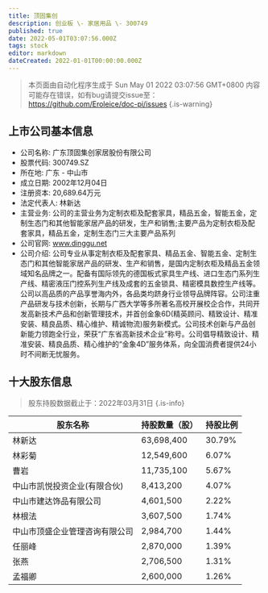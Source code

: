 ```yaml
---
title: 顶固集创
description: 创业板 \- 家居用品 \- 300749
published: true
date: 2022-05-01T03:07:56.000Z
tags: stock
editor: markdown
dateCreated: 2022-01-01T00:00:00.000Z
---
```


> 本页面由自动化程序生成于 Sun May 01 2022 03:07:56 GMT+0800
> 内容可能存在错误，如有bug请提交issue至：https://github.com/Eroleice/doc-pi/issues
{.is-warning}

## 上市公司基本信息
- 公司名称: 广东顶固集创家居股份有限公司
- 股票代码: 300749.SZ
- 所在地: 广东 - 中山市
- 成立日期: 2002年12月04日
- 注册资本: 20,689.64万元
- 法定代表人: 林新达
- 主营业务: 公司的主营业务为定制衣柜及配套家具，精品五金，智能五金，定制生态门和其他智能家居产品的研发，生产和销售;主要产品为定制衣柜及配套家具，精品五金，定制生态门三大主要产品系列
- 公司官网: www.dinggu.net
- 公司介绍: 公司专业从事定制衣柜及配套家具、精品五金、智能五金、定制生态门和其他智能家居产品的研发、生产和销售，是国内定制衣柜及精品五金领域知名品牌之一。配备有国际领先的德国板式家具生产线、进口生态门系列生产线、精密液压门控系列生产线及成套的五金锁具、精密模具数控生产线等。公司以高品质的产品享誉海内外，各品类均跻身行业领导品牌阵容。公司注重产品研发与技术创新，长期与广西大学等多所著名高校开展校企合作，共同开发高新技术产品和创新管理技术，并首创金象6D(精英顾问、精致设计、精准安装、精良品质、精心维护、精诚物流)服务新模式。公司技术创新与产品创新能力领跑全行业，荣获“广东省高新技术企业”称号。公司倡导精致设计、精准安装、精良品质、精心维护的“金象4D”服务体系，向全国消费者提供24小时不间断无忧服务。


## 十大股东信息
> 股东持股数据截止于：2022年03月31日
{.is-info}

| 股东名称 | 持股数量（股） | 持股比例 |
| --- | --- | --- |
| 林新达 | 63,698,400 | 30.79% |
| 林彩菊 | 12,549,600 | 6.07% |
| 曹岩 | 11,735,100 | 5.67% |
| 中山市凯悦投资企业(有限合伙) | 8,413,200 | 4.07% |
| 中山市建达饰品有限公司 | 4,601,500 | 2.22% |
| 林根法 | 3,607,500 | 1.74% |
| 中山市顶盛企业管理咨询有限公司 | 2,984,700 | 1.44% |
| 任丽峰 | 2,870,000 | 1.39% |
| 张燕 | 2,706,500 | 1.31% |
| 孟福卿 | 2,600,000 | 1.26% |




